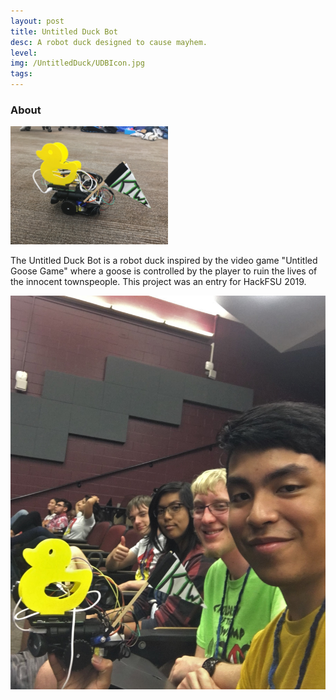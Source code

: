 ```yaml
---
layout: post
title: Untitled Duck Bot
desc: A robot duck designed to cause mayhem.
level:
img: /UntitledDuck/UDBIcon.jpg
tags:
---
```

### About

<img src="/images/UntitledDuck/UDB1.jpg" alt="" class="image center" width="50%">

The Untitled Duck Bot is a robot duck inspired by the video game "Untitled Goose Game" where a goose is controlled by the player to ruin the lives of the innocent townspeople. This project was an entry for HackFSU 2019.


<img src="/images/UntitledDuck/UDB2.jpg" alt="" class="image center">